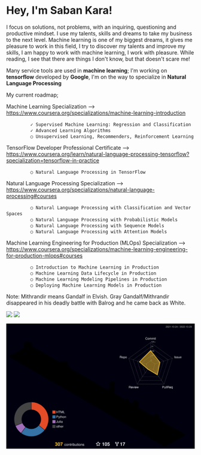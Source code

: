 # Hey, I'm Saban Kara!

I focus on solutions, not problems, with an inquiring, questioning and productive mindset. I use my talents, skills and dreams to take my business to the next level. Machine learning is one of my biggest dreams, it gives me pleasure to work in this field, I try to discover my talents and improve my skills, I am happy to work with machine learning, I work with pleasure. While reading, I see that there are things I don't know, but that doesn't scare me!

Many service tools are used in **machine learning**; I'm working on **tensorflow** developed by **Google**, I'm on the way to specialize in **Natural Language Processing**

My current roadmap; <p> 
Machine Learning Specialization --> https://www.coursera.org/specializations/machine-learning-introduction
    
             ✓ Supervised Machine Learning: Regression and Classification
             ✓ Advanced Learning Algorithms
             ○ Unsupervised Learning, Recommenders, Reinforcement Learning
    
TensorFlow Developer Professional Certificate --> https://www.coursera.org/learn/natural-language-processing-tensorflow?specialization=tensorflow-in-practice <p>
    
             ○ Natural Language Processing in TensorFlow 
    
Natural Language Processing Specialization --> https://www.coursera.org/specializations/natural-language-processing#courses

             ○ Natural Language Processing with Classification and Vector Spaces
             ○ Natural Language Processing with Probabilistic Models
             ○ Natural Language Processing with Sequence Models
             ○ Natural Language Processing with Attention Models
    
Machine Learning Engineering for Production (MLOps) Specialization --> https://www.coursera.org/specializations/machine-learning-engineering-for-production-mlops#courses
    
             ○ Introduction to Machine Learning in Production
             ○ Machine Learning Data Lifecycle in Production
             ○ Machine Learning Modeling Pipelines in Production
             ○ Deploying Machine Learning Models in Production
    
 
Note: Mithrandir means Gandalf in Elvish. Gray Gandalf/Mithrandir disappeared in his deadly battle with Balrog and he came back as White.

 <p> 
   <img width="48%" src="https://github-readme-stats.vercel.app/api?username=whitemithrandir&show_icons=true&theme=tokyonight" /> 
   <img width="48%" src="https://github-readme-streak-stats.herokuapp.com/?user=whitemithrandir&theme=tokyonight" /> 
 </p>

![](./profile-3d-contrib/profile-night-rainbow.svg) 
  

